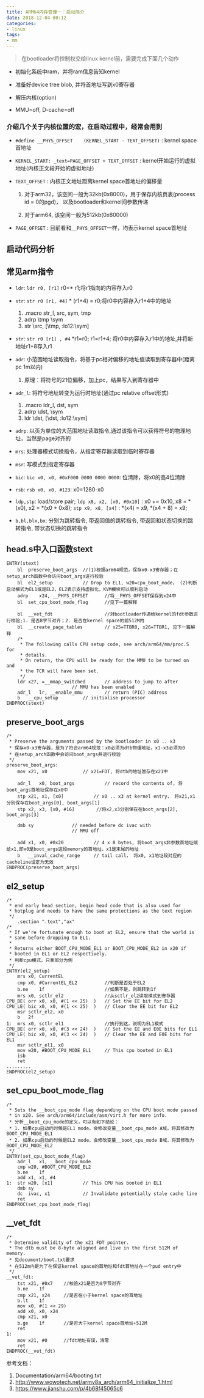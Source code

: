 ```yaml
---
title: ARM64内存管理一：启动简介
date: 2018-12-04 00:12
categories:
- linux
tags:
- mm
---
```


> 在bootloader将控制权交给linux kernel前，需要完成下面几个动作 

* 初始化系统中ram，并将ram信息告知kernel

* 准备好device tree blob, 并将首地址写到x0寄存器

* 解压内核(option)

* MMU=off, D-cache=off

### 介绍几个关于内核位置的宏，在启动过程中，经常会用到 ###

* `#define __PHYS_OFFSET	(KERNEL_START - TEXT_OFFSET)` : kernel space 首地址

* `KERNEL_START: _text=PAGE_OFFSET + TEXT_OFFSET` : kernel开始运行的虚拟地址(内核正文段开始的虚拟地址)

* `TEXT_OFFSET` : 内核正文地址距离kernel space首地址的偏移量

   1. 对于arm32，该空间一般为32kb(0x8000)，用于保存内核页表(process id = 0的pgd)， 以及bootloader和kernel间参数传递

   2. 对于arm64, 该空间一般为512kb(0x80000)
   
* `PAGE_OFFSET` : 目前看和`__PHYS_OFFSET`一样，均表示kernel space首地址


## 启动代码分析 ##

## 常见arm指令 ##

* `ldr`: `ldr r0, [r1]` r0=* r1;将r1指向的内容存入r0


* `str`: `str r0 [r1, #4]` * (r1+4) = r0;将r0中内容存入r1+4中的地址 
   1. .macro str_l, src, sym, tmp
   2. adrp \tmp \sym
   3. str \src, [\tmp, :lo12:\sym]

* `str`: `str r0 [r1] , #4` *r1=r0; r1=r1+4; 将r0中内容存入r1中的地址,并将新地址r1+8存入r1

* `adr`: 小范围地址读取指令，将基于pc相对偏移的地址值读取到寄存器中(距离pc 1m以内)
   1. 原理：将符号的21位偏移，加上pc，结果写入到寄存器中
   
* `adr_l`: 将符号地址转变为运行时地址(通过pc relative offset形式)
   1. .macro ldr_l, dst, sym
   2. adrp \dst, \sym
   3. ldr \dst, [\dst, :lo12:\sym]

* `adrp`: 以页为单位的大范围地址读取指令,通过该指令可以获得符号的物理地址，当然是page对齐的

* `mrs`: 处理器模式切换指令，从指定寄存器读取到临时寄存器

* `msr`: 写模式到指定寄存器

* `bic`: `bic x0, x0, #0xF000 0000 0000 0000`: 位清除，将x0的高4位清除

* `rsb`: `rsb x0, x0, #123`: x0=1280-x0

* `ldp,stp`: load/store pair; `ldp x8, x2, [x0, #0x10]` : x0 += 0x10, x8 = *(x0), x2 = *(x0 + 0x8); `stp x9, x8, [x4]` : *(x4) = x9, *(x4 + 8) = x9;

* `b,bl,blx,bx`: 分别为跳转指令, 带返回值的跳转指令, 带返回和状态切换的跳转指令, 带状态切换的跳转指令

## head.s中入口函数stext ##

``` assembly
ENTRY(stext)
	bl	preserve_boot_args  //(1)根据arm64规范，保存x0-x3寄存器；在setup_arch函数中会访问boot_args进行校验
	bl	el2_setup			// Drop to EL1, w20=cpu_boot_mode， (2)判断启动模式为EL1或是EL2，EL2表示支持虚拟化，KVM模块可以顺利启动
	adrp	x24, __PHYS_OFFSET      //将__PHYS_OFFSET保存到x24中
	bl	set_cpu_boot_mode_flag      //见下一篇解释

	bl	__vet_fdt                   //对bootloader传递给kernel的fdt参数进行校验;1. 是否8字节对齐；2. 是否在kernel space的前512M内
	bl	__create_page_tables		// x25=TTBR0, x26=TTBR1, 见下一篇解释
	/*
	 * The following calls CPU setup code, see arch/arm64/mm/proc.S for
	 * details.
	 * On return, the CPU will be ready for the MMU to be turned on and
	 * the TCR will have been set.
	 */
	ldr	x27, =__mmap_switched		// address to jump to after
						// MMU has been enabled
	adr_l	lr, __enable_mmu		// return (PIC) address
	b	__cpu_setup			// initialise processor
ENDPROC(stext)
```


## preserve_boot_args ##

``` assembly
/*
 * Preserve the arguments passed by the bootloader in x0 .. x3
 * 保存x0-x3寄存器，是为了符合arm64规范：x0必须为dtb物理地址，x1-x3必须为0
 * 在setup_arch函数中会访问boot_args并进行校验
 */
preserve_boot_args:
	mov	x21, x0				// x21=FDT, 将dtb的地址暂存在x21中

	adr_l	x0, boot_args			// record the contents of, 将boot_args首地址保存在x0中
	stp	x21, x1, [x0]			// x0 .. x3 at kernel entry， 将x21,x1分别保存在boot_args[0], boot_args[1]
	stp	x2, x3, [x0, #16]        //将x2,x3分别保存在boot_args[2], boot_args[3]

	dmb	sy				// needed before dc ivac with
						// MMU off

	add	x1, x0, #0x20			// 4 x 8 bytes, 将boot_args非参数首地址赋给x1,即x0是boot_args这段memory的首地址，x1是末尾的地址
	b	__inval_cache_range		// tail call， 将x0, x1地址段对应的cacheline设定为无效
ENDPROC(preserve_boot_args)

```

## el2_setup ##

``` unix-assembly
/*
 * end early head section, begin head code that is also used for
 * hotplug and needs to have the same protections as the text region
 */
	.section ".text","ax"
/*
 * If we're fortunate enough to boot at EL2, ensure that the world is
 * sane before dropping to EL1.
 *
 * Returns either BOOT_CPU_MODE_EL1 or BOOT_CPU_MODE_EL2 in x20 if
 * booted in EL1 or EL2 respectively.
 * 判断cpu模式，只拿部分为例
 */
ENTRY(el2_setup)
	mrs	x0, CurrentEL               
	cmp	x0, #CurrentEL_EL2          //判断是否处于EL2
	b.ne	1f                      //如果不是，则跳转到1f
	mrs	x0, sctlr_el2               //从sctlr_el2读取模式到寄存器
CPU_BE(	orr	x0, x0, #(1 << 25)	)	// Set the EE bit for EL2
CPU_LE(	bic	x0, x0, #(1 << 25)	)	// Clear the EE bit for EL2
	msr	sctlr_el2, x0
	b	2f
1:	mrs	x0, sctlr_el1               //执行到这，说明为EL1模式
CPU_BE(	orr	x0, x0, #(3 << 24)	)	// Set the EE and E0E bits for EL1
CPU_LE(	bic	x0, x0, #(3 << 24)	)	// Clear the EE and E0E bits for EL1
	msr	sctlr_el1, x0
	mov	w20, #BOOT_CPU_MODE_EL1		// This cpu booted in EL1
	isb
	ret
.........
ENDPROC(el2_setup)
```

## set_cpu_boot_mode_flag ##


``` unix-assembly
/*
 * Sets the __boot_cpu_mode flag depending on the CPU boot mode passed
 * in x20. See arch/arm64/include/asm/virt.h for more info.
 * 分析__boot_cpu_mode的定义，可以有如下结论：
 * 1. 如果cpu启动的时候是EL1 mode，会修改变量__boot_cpu_mode A域，将其修改为BOOT_CPU_MODE_EL1
 * 2. 如果cpu启动的时候是EL2 mode，会修改变量__boot_cpu_mode B域，将其修改为BOOT_CPU_MODE_EL2
 */
ENTRY(set_cpu_boot_mode_flag)
	adr_l	x1, __boot_cpu_mode
	cmp	w20, #BOOT_CPU_MODE_EL2
	b.ne	1f
	add	x1, x1, #4
1:	str	w20, [x1]			// This CPU has booted in EL1
	dmb	sy
	dc	ivac, x1			// Invalidate potentially stale cache line
	ret
ENDPROC(set_cpu_boot_mode_flag)

```


## __vet_fdt ##



``` unix-assembly
/*
 * Determine validity of the x21 FDT pointer.
 * The dtb must be 8-byte aligned and live in the first 512M of memory.
 * 见document/boot.txt要求
 * 在512m内是为了在保证kernel space的首地址和fdt首地址在一个pud entry中
 */
__vet_fdt:
	tst	x21, #0x7    //校验x21是否为8字节对齐
	b.ne	1f
	cmp	x21, x24     //是否在小于kernel space的首地址
	b.lt	1f
	mov	x0, #(1 << 29)
	add	x0, x0, x24
	cmp	x21, x0
	b.ge	1f       //是否大于kernel space首地址+512M
	ret
1:
	mov	x21, #0      //fdt地址有误，清零
	ret
ENDPROC(__vet_fdt)
```

参考文档：
1. Documentation/arm64/booting.txt
2. http://www.wowotech.net/armv8a_arch/arm64_initialize_1.html
3. https://www.jianshu.com/p/4b68f45065c6
